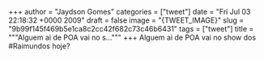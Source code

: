 
+++
author = "Jaydson Gomes"
categories = ["tweet"]
date = "Fri Jul 03 22:18:32 +0000 2009"
draft = false
image = "{TWEET_IMAGE}"
slug = "9b99f145f469b5e1ca8c2cc42f682c73c46b6431"
tags = ["tweet"]
title = """Alguem ai de POA vai no s..."""
+++
Alguem ai de POA vai no show dos #Raimundos hoje?
